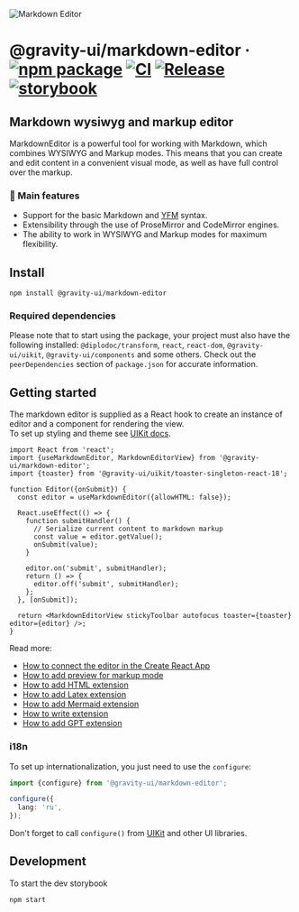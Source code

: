 ![Markdown Editor](https://github.com/user-attachments/assets/0b4e5f65-54cf-475f-9c68-557a4e9edb46)

# @gravity-ui/markdown-editor &middot; [![npm package](https://img.shields.io/npm/v/@gravity-ui/markdown-editor)](https://www.npmjs.com/package/@gravity-ui/markdown-editor) [![CI](https://img.shields.io/github/actions/workflow/status/gravity-ui/markdown-editor/ci.yml?branch=main&label=CI)](https://github.com/gravity-ui/markdown-editor/actions/workflows/ci.yml?query=branch:main) [![Release](https://img.shields.io/github/actions/workflow/status/gravity-ui/markdown-editor/release.yml?branch=main&label=Release)](https://github.com/gravity-ui/markdown-editor/actions/workflows/release.yml?query=branch:main) [![storybook](https://img.shields.io/badge/Storybook-deployed-ff4685)](https://preview.gravity-ui.com/md-editor/)

## Markdown wysiwyg and markup editor

MarkdownEditor is a powerful tool for working with Markdown, which combines WYSIWYG and Markup modes. This means that you can create and edit content in a convenient visual mode, as well as have full control over the markup.

### 🔧 Main features

- Support for the basic Markdown and [YFM](https://ydocs.tech) syntax.
- Extensibility through the use of ProseMirror and CodeMirror engines.
- The ability to work in WYSIWYG and Markup modes for maximum flexibility.

## Install

```shell
npm install @gravity-ui/markdown-editor
```

### Required dependencies

Please note that to start using the package, your project must also have the following installed: `@diplodoc/transform`, `react`, `react-dom`, `@gravity-ui/uikit`, `@gravity-ui/components` and some others. Check out the `peerDependencies` section of `package.json` for accurate information.

## Getting started

The markdown editor is supplied as a React hook to create an instance of editor and a component for rendering the view.\
To set up styling and theme see [UIKit docs](https://github.com/gravity-ui/uikit?tab=readme-ov-file#styles).

```tsx
import React from 'react';
import {useMarkdownEditor, MarkdownEditorView} from '@gravity-ui/markdown-editor';
import {toaster} from '@gravity-ui/uikit/toaster-singleton-react-18';

function Editor({onSubmit}) {
  const editor = useMarkdownEditor({allowHTML: false});

  React.useEffect(() => {
    function submitHandler() {
      // Serialize current content to markdown markup
      const value = editor.getValue();
      onSubmit(value);
    }

    editor.on('submit', submitHandler);
    return () => {
      editor.off('submit', submitHandler);
    };
  }, [onSubmit]);

  return <MarkdownEditorView stickyToolbar autofocus toaster={toaster} editor={editor} />;
}
```
Read more:
- [How to connect the editor in the Create React App](docs/how-to-add-editor-with-create-react-app.md)
- [How to add preview for markup mode](docs/how-to-add-preview.md)
- [How to add HTML extension](docs/how-to-connect-html-extension.md)
- [How to add Latex extension](docs/how-to-connect-latex-extension.md)
- [How to add Mermaid extension](docs/how-to-connect-mermaid-extension.md)
- [How to write extension](docs/how-to-create-extension.md)
- [How to add GPT extension](docs/how-to-connect-gpt-extensions.md)


### i18n

To set up internationalization, you just need to use the `configure`:

```typescript
import {configure} from '@gravity-ui/markdown-editor';

configure({
  lang: 'ru',
});
```

Don't forget to call `configure()` from [UIKit](https://github.com/gravity-ui/uikit?tab=readme-ov-file#i18n) and other UI libraries.

## Development

To start the dev storybook

```shell
npm start
```
